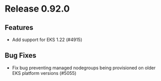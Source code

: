 # Release 0.92.0

## Features

- Add support for EKS 1.22 (#4915)

## Bug Fixes

- Fix bug preventing managed nodegroups being provisioned on older EKS platform versions (#5055)
